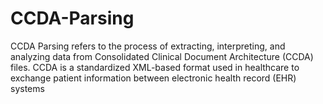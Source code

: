 # CCDA-Parsing
CCDA Parsing refers to the process of extracting, interpreting, and analyzing data from Consolidated Clinical Document Architecture (CCDA) files. CCDA is a standardized XML-based format used in healthcare to exchange patient information between electronic health record (EHR) systems
